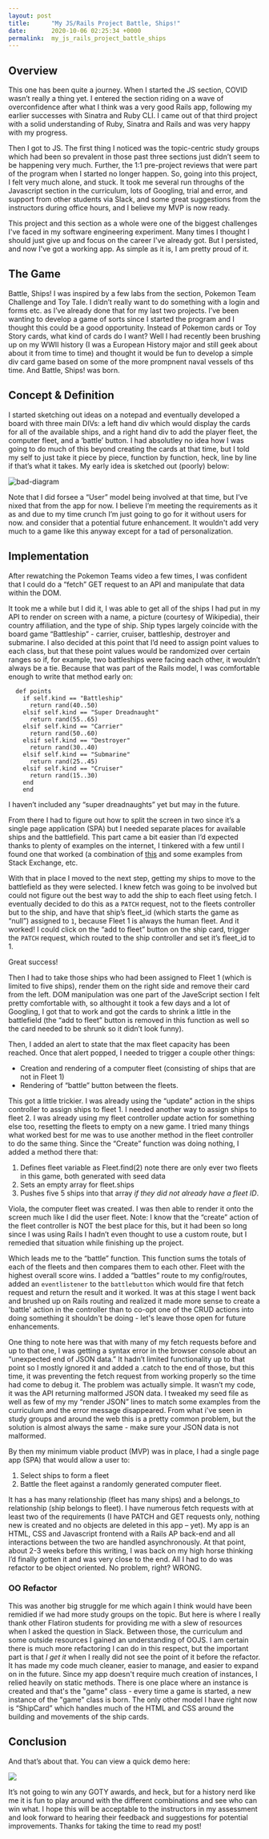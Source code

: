 ```yaml
---
layout: post
title:      "My JS/Rails Project Battle, Ships!"
date:       2020-10-06 02:25:34 +0000
permalink:  my_js_rails_project_battle_ships
---
```


## Overview 
This one has been quite a journey.  When I started the JS section, COVID wasn’t really a thing yet.  I entered the section riding on a wave of overconfidence after what I think was a very good Rails app, following my earlier successes with Sinatra and Ruby CLI.  I came out of that third project with a solid understanding of Ruby, Sinatra and Rails and was very happy with my progress.  

Then I got to JS.  The first thing I noticed was the topic-centric study groups which had been so prevalent in those past three sections just didn’t seem to be happening very much.  Further, the 1:1 pre-project reviews that were part of the program when I started no longer happen.  So, going into this project, I felt very much alone, and stuck.  It took me several run throughs of the Javascript section in the curriculum, lots of Googling, trial and error, and support from other students via Slack, and some great suggestions from the instructors during office hours, and I believe my MVP is now ready.  

This project and this section as a whole were one of the biggest challenges I've faced in my software engineering experiment.  Many times I thought I should just give up and focus on the career I've already got.  But I persisted, and now I've got a working app.  As simple as it is, I am pretty proud of it.  

## The Game 

Battle, Ships! I was inspired by a few labs from the section, Pokemon Team Challenge and Toy Tale.  I didn’t really want to do something with a login and forms etc. as I’ve already done that for my last two projects.  I’ve been wanting to develop a game of sorts since I started the program and I thought this could be a good opportunity.  Instead of Pokemon cards or Toy Story cards, what kind of cards do I want?  Well I had recently been brushing up on my WWII history (I was a European History major and still geek about about it from time to time) and thought it would be fun to develop a simple div card game based on some of the more prompnent naval vessels of ths time.  And Battle, Ships! was born.  

## Concept & Definition

I started sketching out ideas on a notepad and eventually developed a board with three main DIVs:  a left hand div which would display the cards for all of the available ships, and a right hand div to add the player fleet, the computer fleet, and a ‘battle’ button.  I had absolutley no idea how I was going to do much of this beyond creating the cards at that time, but I told my self to just take it piece by piece, function by function, heck, line by line if that’s what it takes.  My early idea is sketched out (poorly) below:
 
![bad-diagram](https://drive.google.com/uc?export=view&id=1Jf9twzTYDcy2XLEztgD8mRmOVwbFTe_e)
 

Note that I did forsee a “User” model being involved at that time, but I’ve nixed that from the app for now.  I believe I’m meeting the requirements as it as and due to my time crunch I’m just going to go for it without users for now. and consider that a potential future enhancement.  It wouldn't add very much to a game like this anyway except for a tad of personalization.  


## Implementation

After rewatching the Pokemon Teams video a few times, I was confident that I could do a “fetch” GET request to an API and manipulate that data within the DOM.  

It took me a while but I did it, I was able to get all of the ships I had put in my API to render on screen with a name, a picture (courtesy of Wikipedia), their country affiliation, and the type of ship.  Ship types largely coincide with the board game “Battleship” - carrier, cruiser, battleship, destroyer and submarine.  I also decided at this point that I’d need to assign point values to each class, but that these point values would be randomized over certain ranges so if, for example, two battleships were facing each other, it wouldn’t always be a tie.  Because that was part of the Rails model, I was comfortable enough to write that method early on:

```
  def points
    if self.kind == "Battleship"
      return rand(40..50)
    elsif self.kind == "Super Dreadnaught"
      return rand(55..65)
    elsif self.kind == "Carrier"
      return rand(50..60)
    elsif self.kind == "Destroyer"
      return rand(30..40)
    elsif self.kind == "Submarine"
      return rand(25..45)
    elsif self.kind == "Cruiser"
      return rand(15..30)
    end
	end
```
 

I haven’t included any “super dreadnaughts” yet but may in the future.  

From there I had to figure out how to split the screen in two since it’s a single page application (SPA) but I needed separate places for available ships and the battlefield.  This part came a bit easier than I’d expected thanks to plenty of examples on the internet, I tinkered with a few until I found one that worked (a combination of [this](https://www.w3schools.com/howto/howto_css_split_screen.asp) and some examples from Stack Exchange, etc. 

With that in place I moved to the next step, getting my ships to move to the battlefield as they were selected.  I knew fetch was going to be involved but could not figure out the best way to add the ship to each fleet using fetch.  I eventually decided to do this as a `PATCH` request, not to the fleets controller but to the ship, and have that ship’s fleet_id (which starts the game as “null”) assigned to `1`, because Fleet 1 is always the human fleet.  And it worked!  I could click on the “add to fleet” button on the ship card, trigger the `PATCH` request, which routed to the ship controller and set it’s fleet_id to 1.  

Great success!  

Then I had to take those ships who had been assigned to Fleet 1 (which is limited to five ships), render them on the right side and remove their card from the left.  DOM manipulation was one part of the JaveScript section I felt pretty comfortable with, so althought it took a few days and a lot of Googling, I got that to work and got the cards to shrink a little in the battlefield (the “add to fleet” button is removed in this function as well so the card needed to be shrunk so it didn’t look funny).

Then, I added an alert to state that the max fleet capacity has been reached.  Once that alert popped, I needed to trigger a couple other things:  
* Creation and rendering of a computer fleet (consisting of ships that are not in Fleet 1) 
* Rendering of “battle” button between the fleets.  

 This got a little trickier.  I was already using the “update” action in the ships controller to assign ships to fleet 1.  I needed another way to assign ships to fleet 2.  I was already using my fleet controller update  action for something else too, resetting the fleets to empty on a new game.  I tried many things what worked best for me was to use another method in the fleet controller to do the same thing.  Since the “Create” function was doing nothing, I added a method there that: 

1. Defines fleet variable as Fleet.find(2)  note there are only ever two fleets in this game, both generated with seed data
2. Sets an empty array for fleet.ships
3. Pushes five 5 ships into that array *if they did not already have a fleet ID*.  

Viola, the computer fleet was created.  I was then able to render it onto the screen much like I did the user fleet.  Note:  I know that the “create” action of the fleet controller is NOT the best place for this, but it had been so long since I was using Rails I hadn’t even thought to use a custom route, but I remedied that situation while finishing up the project.

Which leads me to the “battle” function.  This function sums the totals of each of the fleets and then compares them to each other.  Fleet with the highest overall score wins.  I added a “battles” route to my config/routes, added an `eventlistener` to the `battlebutton` which would fire that fetch request and return the result and it worked.  It was at this stage I went back and brushed up on Rails routing and realized it made more sense to create a 'battle' action in the controller than to co-opt one of the CRUD actions into doing something it shouldn't be doing - let's leave those open for future enhancements.

One thing to note here was that with many of my fetch requests before and up to that one, I was getting a syntax error in the browser console about an “unexpected end of JSON data.”  It hadn’t limited functionality up to that point so I mostly ignored it and added a .catch to the end of those, but this time, it was preventing the fetch request from working properly so the time had come to debug it.  The problem was actually simple.  It wasn’t my code, it was the API returning malformed JSON data.  I tweaked my seed file as well as few of my my “render JSON” lines to match some examples from the curriculum and the error message disappeared.  From what i've seen in study groups and around the web this is a pretty common problem, but the solution is almost always the same - make sure your JSON data is not malformed.

By then my minimum viable product (MVP) was in place, I had a single page app (SPA)  that would allow a user to:

1. Select ships to form a fleet
2. Battle the fleet against a randomly generated computer fleet.  

It has a has many relationship (fleet has many ships) and a belongs_to relationship (ship belongs to fleet).  I have numerous fetch requests with at least two of the requirements (I have PATCH and GET requests only, nothing new is created and no objects are deleted in this app – yet).  My app is an HTML, CSS and Javascript frontend with a Rails AP back-end and all interactions between the two are handled asynchronously.  At that point, about 2-3 weeks before this writing, I was back on my high horse thinking I’d finally gotten it and was very close to the end.  All I had to do was refactor to be object oriented.  No problem, right?  WRONG.  

### OO Refactor

This was another big struggle for me which again I think would have been remidied if we had more study groups on the topic.  But here is where I really thank other Flatiron students for providing me with a slew of resources when I asked the question in Slack.  Between those, the curriculum and some outside resources I gained an understanding of OOJS.  I am certain there is much more refactoring I can do in this respect, but the important part is that *I get it* when I really did not see the point of it before the refactor.  It has made my code much cleaner, easier to manage, and easier to expand on in the future.  Since my app doesn't require much creation of instances, I relied heavily on static methods.  There is one place where an instance is created and that's the "game" class - every time a game is started, a new instance of the "game" class is born.  The only other model I have right now is “ShipCard” which handles much of the HTML and CSS around the building and movements of the ship cards.  


## Conclusion 

And that’s about that.  You can view a quick demo here:

[![](http://img.youtube.com/vi/awzoW1nrSZM/0.jpg)](http://www.youtube.com/watch?v=awzoW1nrSZM "")

It’s not going to win any GOTY awards, and heck,  but for a history nerd like me it is fun to play around with the different combinations and see who can win what.  I hope this will be acceptable to the instructors in my assessment and look forward to hearing their feedback and suggestions for potential improvements.  Thanks for taking the time to read my post!

